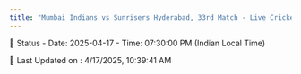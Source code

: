 ```yaml
---
title: "Mumbai Indians vs Sunrisers Hyderabad, 33rd Match - Live Cricket Score"
---
```


📑 Status - Date: 2025-04-17 - Time: 07:30:00 PM (Indian Local Time)

📝 Last Updated on : 4/17/2025, 10:39:41 AM  


